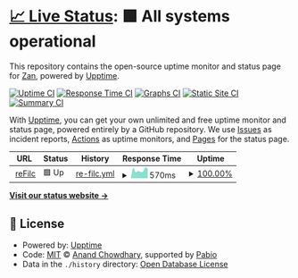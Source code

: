 # [📈 Live Status](https://Zan1456.github.io/uptime): <!--live status--> **🟩 All systems operational**

This repository contains the open-source uptime monitor and status page for [Zan](https://yoursit.ee/zan1456), powered by [Upptime](https://github.com/upptime/upptime).

[![Uptime CI](https://github.com/Zan1456/uptime/workflows/Uptime%20CI/badge.svg)](https://github.com/Zan1456/uptime/actions?query=workflow%3A%22Uptime+CI%22)
[![Response Time CI](https://github.com/Zan1456/uptime/workflows/Response%20Time%20CI/badge.svg)](https://github.com/Zan1456/uptime/actions?query=workflow%3A%22Response+Time+CI%22)
[![Graphs CI](https://github.com/Zan1456/uptime/workflows/Graphs%20CI/badge.svg)](https://github.com/Zan1456/uptime/actions?query=workflow%3A%22Graphs+CI%22)
[![Static Site CI](https://github.com/Zan1456/uptime/workflows/Static%20Site%20CI/badge.svg)](https://github.com/Zan1456/uptime/actions?query=workflow%3A%22Static+Site+CI%22)
[![Summary CI](https://github.com/Zan1456/uptime/workflows/Summary%20CI/badge.svg)](https://github.com/Zan1456/uptime/actions?query=workflow%3A%22Summary+CI%22)

With [Upptime](https://upptime.js.org), you can get your own unlimited and free uptime monitor and status page, powered entirely by a GitHub repository. We use [Issues](https://github.com/Zan1456/uptime/issues) as incident reports, [Actions](https://github.com/Zan1456/uptime/actions) as uptime monitors, and [Pages](https://Zan1456.github.io/uptime) for the status page.

<!--start: status pages-->
<!-- This summary is generated by Upptime (https://github.com/upptime/upptime) -->
<!-- Do not edit this manually, your changes will be overwritten -->
<!-- prettier-ignore -->
| URL | Status | History | Response Time | Uptime |
| --- | ------ | ------- | ------------- | ------ |
| <img alt="" src="https://icons.duckduckgo.com/ip3/refilc.hu.ico" height="13"> [reFilc](https://refilc.hu) | 🟩 Up | [re-filc.yml](https://github.com/Zan1456/uptime/commits/HEAD/history/re-filc.yml) | <details><summary><img alt="Response time graph" src="./graphs/re-filc/response-time-week.png" height="20"> 570ms</summary><br><a href="https://Zan1456.github.io/uptime/history/re-filc"><img alt="Response time 576" src="https://img.shields.io/endpoint?url=https%3A%2F%2Fraw.githubusercontent.com%2FZan1456%2Fuptime%2FHEAD%2Fapi%2Fre-filc%2Fresponse-time.json"></a><br><a href="https://Zan1456.github.io/uptime/history/re-filc"><img alt="24-hour response time 689" src="https://img.shields.io/endpoint?url=https%3A%2F%2Fraw.githubusercontent.com%2FZan1456%2Fuptime%2FHEAD%2Fapi%2Fre-filc%2Fresponse-time-day.json"></a><br><a href="https://Zan1456.github.io/uptime/history/re-filc"><img alt="7-day response time 570" src="https://img.shields.io/endpoint?url=https%3A%2F%2Fraw.githubusercontent.com%2FZan1456%2Fuptime%2FHEAD%2Fapi%2Fre-filc%2Fresponse-time-week.json"></a><br><a href="https://Zan1456.github.io/uptime/history/re-filc"><img alt="30-day response time 609" src="https://img.shields.io/endpoint?url=https%3A%2F%2Fraw.githubusercontent.com%2FZan1456%2Fuptime%2FHEAD%2Fapi%2Fre-filc%2Fresponse-time-month.json"></a><br><a href="https://Zan1456.github.io/uptime/history/re-filc"><img alt="1-year response time 576" src="https://img.shields.io/endpoint?url=https%3A%2F%2Fraw.githubusercontent.com%2FZan1456%2Fuptime%2FHEAD%2Fapi%2Fre-filc%2Fresponse-time-year.json"></a></details> | <details><summary><a href="https://Zan1456.github.io/uptime/history/re-filc">100.00%</a></summary><a href="https://Zan1456.github.io/uptime/history/re-filc"><img alt="All-time uptime 100.00%" src="https://img.shields.io/endpoint?url=https%3A%2F%2Fraw.githubusercontent.com%2FZan1456%2Fuptime%2FHEAD%2Fapi%2Fre-filc%2Fuptime.json"></a><br><a href="https://Zan1456.github.io/uptime/history/re-filc"><img alt="24-hour uptime 100.00%" src="https://img.shields.io/endpoint?url=https%3A%2F%2Fraw.githubusercontent.com%2FZan1456%2Fuptime%2FHEAD%2Fapi%2Fre-filc%2Fuptime-day.json"></a><br><a href="https://Zan1456.github.io/uptime/history/re-filc"><img alt="7-day uptime 100.00%" src="https://img.shields.io/endpoint?url=https%3A%2F%2Fraw.githubusercontent.com%2FZan1456%2Fuptime%2FHEAD%2Fapi%2Fre-filc%2Fuptime-week.json"></a><br><a href="https://Zan1456.github.io/uptime/history/re-filc"><img alt="30-day uptime 100.00%" src="https://img.shields.io/endpoint?url=https%3A%2F%2Fraw.githubusercontent.com%2FZan1456%2Fuptime%2FHEAD%2Fapi%2Fre-filc%2Fuptime-month.json"></a><br><a href="https://Zan1456.github.io/uptime/history/re-filc"><img alt="1-year uptime 100.00%" src="https://img.shields.io/endpoint?url=https%3A%2F%2Fraw.githubusercontent.com%2FZan1456%2Fuptime%2FHEAD%2Fapi%2Fre-filc%2Fuptime-year.json"></a></details>

<!--end: status pages-->

[**Visit our status website →**](https://Zan1456.github.io/uptime)

## 📄 License

- Powered by: [Upptime](https://github.com/upptime/upptime)
- Code: [MIT](./LICENSE) © [Anand Chowdhary](https://anandchowdhary.com), supported by [Pabio](https://pabio.com)
- Data in the `./history` directory: [Open Database License](https://opendatacommons.org/licenses/odbl/1-0/)
